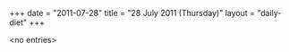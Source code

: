 +++
date = "2011-07-28"
title = "28 July 2011 (Thursday)"
layout = "daily-diet"
+++

<p>&lt;no entries&gt;</p>
